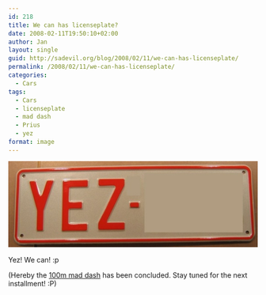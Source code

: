 ```yaml
---
id: 218
title: We can has licenseplate?
date: 2008-02-11T19:50:10+02:00
author: Jan
layout: single
guid: http://sadevil.org/blog/2008/02/11/we-can-has-licenseplate/
permalink: /2008/02/11/we-can-has-licenseplate/
categories:
  - Cars
tags:
  - Cars
  - licenseplate
  - mad dash
  - Prius
  - yez
format: image
---
```

![Licenseplate reads YEZ-](/assets/images/2008/02/plate-sm.jpg)

Yez! We can! :p

(Hereby the <a href="https://kcore.org/2008/01/23/mad-dash/" target="_blank">100m mad dash</a> has been concluded. Stay tuned for the next installment! :P)
